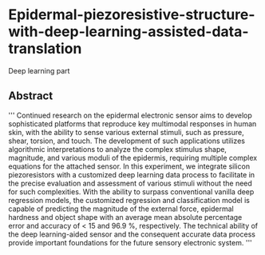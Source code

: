# Epidermal-piezoresistive-structure-with-deep-learning-assisted-data-translation
Deep learning part


## Abstract
'''
Continued research on the epidermal electronic sensor aims to develop sophisticated platforms that reproduce key multimodal responses in human skin, with the ability to sense various external stimuli, such as pressure, shear, torsion, and touch. The development of such applications utilizes algorithmic interpretations to analyze the complex stimulus shape, magnitude, and various moduli of the epidermis, requiring multiple complex equations for the attached sensor. In this experiment, we integrate silicon piezoresistors with a customized deep learning data process to facilitate in the precise evaluation and assessment of various stimuli without the need for such complexities. With the ability to surpass conventional vanilla deep regression models, the customized regression and classification model is capable of predicting the magnitude of the external force, epidermal hardness and object shape with an average mean absolute percentage error and accuracy of < 15 and 96.9 %, respectively. The technical ability of the deep learning-aided sensor and the consequent accurate data process provide important foundations for the future sensory electronic system. 
'''
